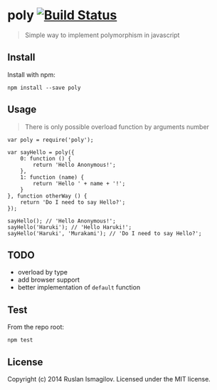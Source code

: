 # poly [![Build Status](https://secure.travis-ci.org/isRuslan/poly.png?branch=master)](http://travis-ci.org/isRuslan/poly)

> Simple way to implement polymorphism in javascript

## Install

Install with npm:

```
npm install --save poly
```

## Usage
> There is only possible overload function by arguments number

```
var poly = require('poly');

var sayHello = poly({
	0: function () {
		return 'Hello Anonymous!';
	},
	1: function (name) {
		return 'Hello ' + name + '!';
	}
}, function otherWay () {
	return 'Do I need to say Hello?';
});

sayHello(); // 'Hello Anonymous!';
sayHello('Haruki'); // 'Hello Haruki!';
sayHello('Haruki', 'Murakami'); // 'Do I need to say Hello?';

```

## TODO
 - overload by type
 - add browser support
 - better implementation of `default` function

## Test

From the repo root:

```
npm test
```
## License
Copyright (c) 2014 Ruslan Ismagilov. Licensed under the MIT license.
